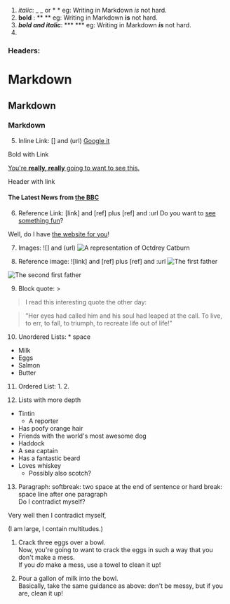  1. _italic_: _ _ or * *
eg: Writing in Markdown *is* not hard.
2. **bold** : ** **
eg:  Writing in Markdown **is** not hard.
3. _**bold and italic**_: *** ***
eg: Writing in Markdown **_is_** not hard.
4. 
### Headers: # 
# Markdown
## Markdown 
### Markdown 

5. Inline Link: [] and (url)
[Google it](www.google.com)

Bold with Link

[You're **really, really** going to want to see this.](www.dailykitten.com)

Header with link

#### The Latest News from [the BBC](www.bbc.com/news)

6. Reference Link: [link] and [ref] plus [ref] and :url
Do you want to [see something fun][a fun place]?

Well, do I have [the website for you][another fun place]!

[a fun place]: www.zombo.com

[another fun place]: www.stumbleupon.com

7. Images: ![] and (url)
![A representation of Octdrey Catburn](http://octodex.github.com/images/octdrey-catburn.jpg)

8. Reference image: ![link] and [ref] plus [ref] and :url
![The first father][First Father]

![The second first father][Second Father]

[First Father]: http://octodex.github.com/images/founding-father.jpg

[Second Father]: http://octodex.github.com/images/foundingfather_v2.png

9. Block quote: > 
 >I read this interesting quote the other day:

>"Her eyes had called him and his soul had leaped at the call. To live, to err, to fall, to triumph, to recreate life out of life!"

10. Unordered Lists: * space

* Milk
* Eggs
* Salmon
* Butter
11. Ordered List: 1. 2.

12. Lists with more depth

* Tintin 
  * A reporter
 * Has poofy orange hair
 * Friends with the world's most awesome dog
* Haddock
 * A sea captain
 * Has a fantastic beard
 * Loves whiskey
   * Possibly also scotch?
13. Paragraph: softbreak: two space at the end of sentence or hard break: space line after one paragraph    
Do I contradict myself?

Very well then I contradict myself,

(I am large, I contain multitudes.)

1. Crack three eggs over a bowl.  
 Now, you're going to want to crack the eggs in such a way that you don't make a mess.  
 If you _do_ make a mess, use a towel to clean it up!

2. Pour a gallon of milk into the bowl.  
 Basically, take the same guidance as above: don't be messy, but if you are, clean it up!

